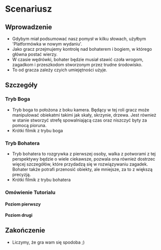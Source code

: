 # Scenariusz
## Wprowadzenie
  * Gdybym miał podsumować nasz pomysł w kilku słowach, użyłbym 'Platformówka w nowym wydaniu'.
  * Jako gracz przejmujemy kontrolę nad bohaterem i bogiem, w którego główna postać wierzy.
  * W czasie wędrówki, bohater będzie musiał stawić czoła wrogom, zagadkom i przeszkodom stworzonym przez trudne środowisko.
  * To od gracza zależy czyich umiejętności użyje.
## Szczegóły
  ### Tryb Boga
  * Tryb boga to położona z boku kamera. Będący w tej roli gracz może manipulować obiekatmi takimi jak skały, skrzynie, drzewa. Jest również w stanie stworzyć strefę spowalniającą czas oraz niszczyć byty za pomocą pioruna.
  * Krótki filmik z trybu boga
  ### Tryb Bohatera
  * Tryb bohatera to rozgrywka z pierwszej osoby, walka z potworami z tej perspektywy będzie o wiele ciekawsze, pozwala ona również dostrzec więcej szczegółów, które przydadzą się w rozwiązywaniu zagadek. Bohater także potrafi przenosić obiekty, ale mniejsze, za to z większą precyzją.
  * Krótki filmik z trybu bohatera
  ### Omówienie Tutorialu
  #### Poziom pierwszy
  #### Poziom drugi
## Zakończenie
  * Liczymy, że gra wam się spodoba ;)
